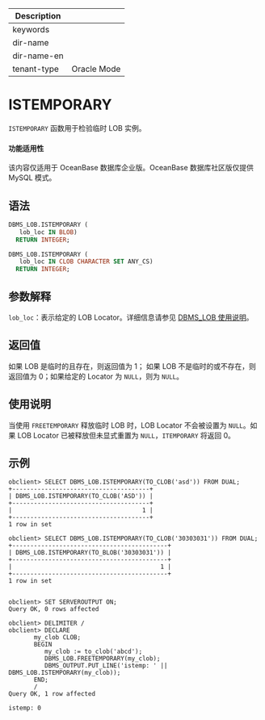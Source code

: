 | Description   |                 |
|---------------|-----------------|
| keywords      |                 |
| dir-name      |                 |
| dir-name-en   |                 |
| tenant-type   | Oracle Mode     |

# ISTEMPORARY

`ISTEMPORARY` 函数用于检验临时 LOB 实例。

   <main id="notice" >
    <h4>功能适用性</h4>
    <p>该内容仅适用于 OceanBase 数据库企业版。OceanBase 数据库社区版仅提供 MySQL 模式。</p>
  </main>

## 语法

```sql
DBMS_LOB.ISTEMPORARY (
   lob_loc IN BLOB)
  RETURN INTEGER;

DBMS_LOB.ISTEMPORARY (
   lob_loc IN CLOB CHARACTER SET ANY_CS)
  RETURN INTEGER;
```

## 参数解释

`lob_loc`：表示给定的 LOB Locator。详细信息请参见 [DBMS_LOB 使用说明](../9300.dbms-lob-oracle/100.dbms-lob-overview-oracle.md)。

## 返回值

如果 LOB 是临时的且存在，则返回值为 1； 如果 LOB 不是临时的或不存在，则返回值为 0；如果给定的 Locator 为 `NULL`，则为 `NULL`。

## 使用说明

当使用 `FREETEMPORARY` 释放临时 LOB 时，LOB Locator 不会被设置为 `NULL`。如果 LOB Locator 已被释放但未显式重置为 `NULL`，`ITEMPORARY` 将返回 0。

## 示例

```shell
obclient> SELECT DBMS_LOB.ISTEMPORARY(TO_CLOB('asd')) FROM DUAL;
+--------------------------------------+
| DBMS_LOB.ISTEMPORARY(TO_CLOB('ASD')) |
+--------------------------------------+
|                                    1 |
+--------------------------------------+
1 row in set

obclient> SELECT DBMS_LOB.ISTEMPORARY(TO_CLOB('30303031')) FROM DUAL;
+-------------------------------------------+
| DBMS_LOB.ISTEMPORARY(TO_BLOB('30303031')) |
+-------------------------------------------+
|                                         1 |
+-------------------------------------------+
1 row in set


obclient> SET SERVEROUTPUT ON;
Query OK, 0 rows affected

obclient> DELIMITER /
obclient> DECLARE
       my_clob CLOB;
       BEGIN
          my_clob := to_clob('abcd');
          DBMS_LOB.FREETEMPORARY(my_clob);
          DBMS_OUTPUT.PUT_LINE('istemp: ' || DBMS_LOB.ISTEMPORARY(my_clob));
       END;
       /
Query OK, 1 row affected

istemp: 0
```